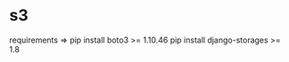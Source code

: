 # s3

requirements => pip install boto3 >= 1.10.46
                pip install django-storages >= 1.8
